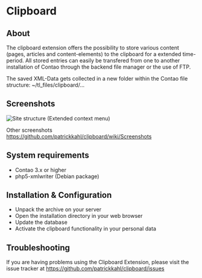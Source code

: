 Clipboard
======================

About
-----

The clipboard extension offers the possibility to store various content (pages, articles and content-elements) to the clipboard for a extended time-period. All stored entries can easily be transfered from one to another installation of Contao through the backend file manager or the use of FTP. 

The saved XML-Data gets collected in a new folder within the Contao file structure: ~/tl_files/clipboard/...


Screenshots
-----------

![Site structure (Extended context menu)](http://img7.imagebanana.com/img/jryp1k9p/tl_pageextendedcontext.jpg)

Other screenshots
https://github.com/patrickkahl/clipboard/wiki/Screenshots


System requirements
-------------------

* Contao 3.x or higher
* php5-xmlwriter (Debian package)


Installation & Configuration
----------------------------

* Unpack the archive on your server
* Open the installation directory in your web browser
* Update the database
* Activate the clipboard functionality in your personal data


Troubleshooting
---------------

If you are having problems using the Clipboard Extension, please visit the issue tracker at https://github.com/patrickkahl/clipboard/issues